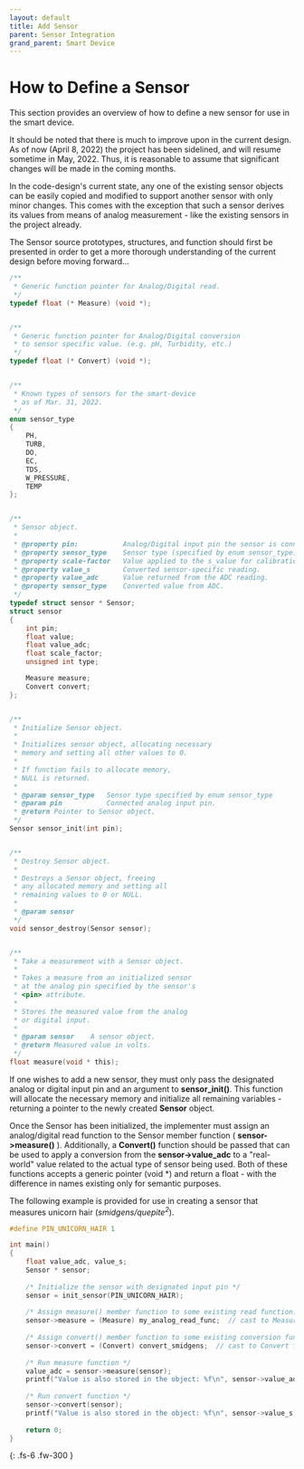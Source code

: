 ```yaml
---
layout: default
title: Add Sensor
parent: Sensor Integration
grand_parent: Smart Device
---
```


# How to Define a Sensor



This section provides an overview of how to define a new sensor for use in the smart device.

It should be noted that there is much to improve upon in the current design.
As of now (April 8, 2022) the project has been sidelined, and will resume sometime
in May, 2022. Thus, it is reasonable to assume that significant changes will be made
in the coming months.

In the code-design's current state, any one of the existing sensor objects
can be easily copied and modified to support another sensor with only minor changes. 
This comes with the exception that such a sensor derives its values from means of
analog measurement - like the existing sensors in the project already.

The Sensor source prototypes, structures, and function should first be presented in 
order to get a more thorough understanding of the current design before moving forward...

```c
/**
 * Generic function pointer for Analog/Digital read.
 */
typedef float (* Measure) (void *);


/**
 * Generic function pointer for Analog/Digital conversion
 * to sensor specific value. (e.g. pH, Turbidity, etc.)
 */
typedef float (* Convert) (void *);


/**
 * Known types of sensors for the smart-device
 * as of Mar. 31, 2022.
 */
enum sensor_type
{
    PH,
    TURB,
    DO,
    EC,
    TDS,
    W_PRESSURE,
    TEMP
};


/**
 * Sensor object.
 *
 * @property pin:           Analog/Digital input pin the sensor is connected to.
 * @property sensor_type    Sensor type (specified by enum sensor_type).
 * @property scale-factor   Value applied to the s_value for calibration.
 * @property value_s        Converted sensor-specific reading.
 * @property value_adc      Value returned from the ADC reading.
 * @property sensor_type    Converted value from ADC.
 */
typedef struct sensor * Sensor;
struct sensor
{
    int pin;
    float value;
    float value_adc;
    float scale_factor;
    unsigned int type;

    Measure measure;
    Convert convert;
};


/**
 * Initialize Sensor object.
 *
 * Initializes sensor object, allocating necessary
 * memory and setting all other values to 0.
 *
 * If function fails to allocate memory,
 * NULL is returned.
 *
 * @param sensor_type   Sensor type specified by enum sensor_type
 * @param pin           Connected analog input pin.
 * @return Pointer to Sensor object.
 */
Sensor sensor_init(int pin);


/**
 * Destroy Sensor object.
 *
 * Destroys a Sensor object, freeing
 * any allocated memory and setting all
 * remaining values to 0 or NULL.
 *
 * @param sensor
 */
void sensor_destroy(Sensor sensor);


/**
 * Take a measurement with a Sensor object.
 *
 * Takes a measure from an initialized sensor
 * at the analog pin specified by the sensor's
 * <pin> attribute.
 *
 * Stores the measured value from the analog
 * or digital input.
 *
 * @param sensor    A sensor object.
 * @return Measured value in volts.
 */
float measure(void * this);
```

If one wishes to add a new sensor, they must only pass the designated
analog or digital input pin and an argument to <strong>sensor_init()</strong>.
This function will allocate the necessary memory and initialize all remaining
variables - returning a pointer to the newly created <strong>Sensor</strong> object.

Once the Sensor has been initialized, the implementer must assign an analog/digital
read function to the Sensor member function ( <strong>sensor->measure()</strong> ).
Additionally, a **Convert()** function should be passed that can be used to apply
a conversion from the **sensor->value_adc** to a "real-world" value related to
the actual type of sensor being used. Both of these functions accepts a generic
pointer (void *) and return a float - with the difference in names existing only
for semantic purposes.

The following example is provided for use in creating a sensor that measures
unicorn hair  (_smidgens/quepite<sup>2</sup>_).

```c
#define PIN_UNICORN_HAIR 1

int main()
{
    float value_adc, value_s;
    Sensor * sensor;
    
    /* Initialize the sensor with designated input pin */
    sensor = init_sensor(PIN_UNICORN_HAIR);
    
    /* Assign measure() member function to some existing read function. */
    sensor->measure = (Measure) my_analog_read_func;  // cast to Measure func. type.
    
    /* Assign convert() member function to some existing conversion function. */
    sensor->convert = (Convert) convert_smidgens;  // cast to Convert func. type.
    
    /* Run measure function */
    value_adc = sensor->measure(sensor);
    printf("Value is also stored in the object: %f\n", sensor->value_adc);
    
    /* Run convert function */
    sensor->convert(sensor);
    printf("Value is also stored in the object: %f\n", sensor->value_s);
    
    return 0;
}
```

{: .fs-6 .fw-300 }